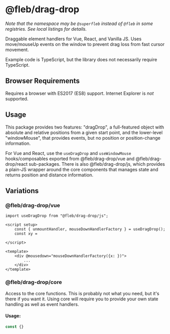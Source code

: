 # @fleb/drag-drop

*Note that the namespace may be `@superfleb` instead of `@fleb` in some registries. See local listings for details.*

Draggable element handlers for Vue, React, and Vanilla JS. Uses move/mouseUp events on the window
to prevent drag loss from fast cursor movement.

Example code is TypeScript, but the library does not necessarily require TypeScript.

## Browser Requirements

Requires a browser with ES2017 (ES8) support. Internet Explorer is _not_ supported.

## Usage

This package provides two features: "dragDrop", a full-featured object with absolute and relative
positions from a given start point, and the lower-level "windowMouse", that provides events, but no position or
position-change information.

For Vue and React, use the `useDragDrop` and `useWindowMouse` hooks/composables exported from @fleb/drag-drop/vue and
@fleb/drag-drop/react sub-packages. There is also @fleb/drag-drop/js, which provides a plain-JS wrapper around the
core components that manages state and returns position and distance information.

## Variations

### @fleb/drag-drop/vue

```vue
import useDragDrop from "@fleb/drag-drop/js";

<script setup>
	const { unmountHandler, mouseDownHandlerFactory } = useDragDrop();
	const xy = 
	
</script>

<template>
	<div @mousedown="mouseDownHandlerFactory({x: })">
		...
	</div>
</template>
```

### @fleb/drag-drop/core

Access to the core functions. This is probably not what you need, but it's there if you want it. Using core will require
you to provide your own state handling as well as event handlers.

#### Usage:

```typescript
const {}
```